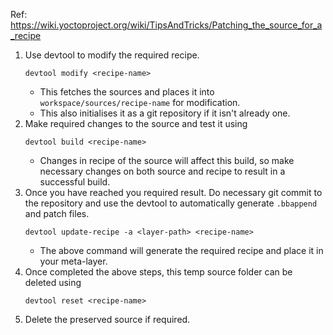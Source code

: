 Ref: https://wiki.yoctoproject.org/wiki/TipsAndTricks/Patching_the_source_for_a_recipe

1. Use devtool to modify the required recipe.
	```
	devtool modify <recipe-name>
	```
	- This fetches the sources and places it into `workspace/sources/recipe-name` for modification.
	- This also initialises it as a git repository if it isn't already one.
2. Make required changes to the source and test it using
	```
	devtool build <recipe-name>
	```
	- Changes in recipe of the source will affect this build, so make necessary changes on both source and recipe to result in a successful build.
3. Once you have reached you required result. Do necessary git commit to the repository and use the devtool to automatically generate `.bbappend` and patch files.
	```
	devtool update-recipe -a <layer-path> <recipe-name>
	```
	- The above command will generate the required recipe and place it in your meta-layer.
4. Once completed the above steps, this temp source folder can be deleted using 
	```
	devtool reset <recipe-name>
	```
5. Delete the preserved source if required.